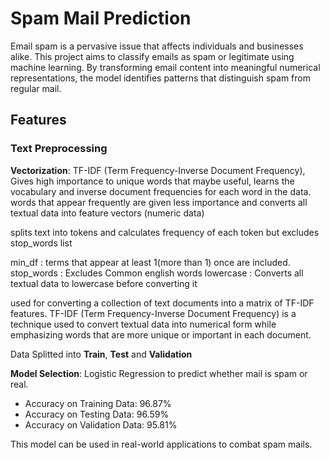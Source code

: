 # **Spam Mail Prediction**  
Email spam is a pervasive issue that affects individuals and businesses alike. This project aims to classify emails as spam or legitimate using machine learning. By transforming email content into meaningful numerical representations, the model identifies patterns that distinguish spam from regular mail.

## **Features**  
### **Text Preprocessing**  

**Vectorization**: TF-IDF (Term Frequency-Inverse Document Frequency), Gives high importance to unique words that maybe useful, learns the vocabulary and inverse document frequencies for each word in the data. words that appear frequently are given less importance and converts all textual data into feature vectors (numeric data)   

 splits text into tokens and calculates frequency of each token but excludes stop_words list  

 min_df : terms that appear at least 1(more than 1) once are included.
 stop_words : Excludes Common english words
 lowercase : Converts all textual data to lowercase before converting it

used for converting a collection of text documents into a matrix of TF-IDF features. TF-IDF (Term Frequency-Inverse Document Frequency) is a technique used to convert textual data
into numerical form while emphasizing words that are more unique or important in each document.  

Data Splitted into **Train**, **Test** and **Validation**  

**Model Selection**: Logistic Regression to predict whether mail is spam or real.  
- Accuracy on Training Data: 96.87%  
- Accuracy on Testing Data: 96.59%
- Accuracy on Validation Data: 95.81%  

This model can be used in real-world applications to combat spam mails.  
